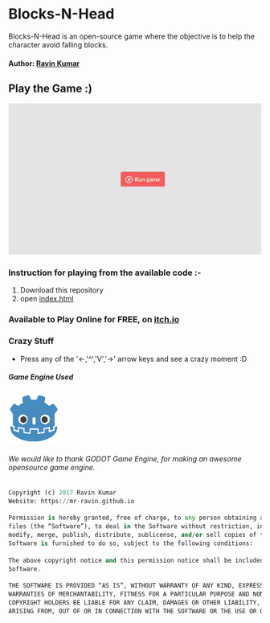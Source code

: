 # Blocks-N-Head

Blocks-N-Head is an open-source game where the objective is to help the character avoid falling blocks.

#### Author: [Ravin Kumar](https://mr-ravin.github.io)

## Play the Game :)

[![Working Demonstration](https://github.com/mr-ravin/Blocks-N-Head/blob/master/Blocks-N-Head.gif)](https://ravinkumar.itch.io/blocks-n-head)

### Instruction for playing from the available code :-

1. Download this repository
2. open [index.html](https://github.com/mr-ravin/Blocks-N-Head/blob/master/index.html)

### Available to Play Online for FREE, on [itch.io](https://ravinkumar.itch.io/blocks-n-head)

### Crazy Stuff
- Press any of the '<-,'^','V','->' arrow keys and see a crazy moment :D 

##### Game Engine Used

[![GODOT](https://github.com/mr-ravin/Blocks-N-Head/blob/master/godot_logo.png)](https://godotengine.org/)

###### We would like to thank GODOT Game Engine, for making an awesome opensource game engine.

```python
Copyright (c) 2017 Ravin Kumar
Website: https://mr-ravin.github.io

Permission is hereby granted, free of charge, to any person obtaining a copy of this software and associated documentation 
files (the “Software”), to deal in the Software without restriction, including without limitation the rights to use, copy, 
modify, merge, publish, distribute, sublicense, and/or sell copies of the Software, and to permit persons to whom the 
Software is furnished to do so, subject to the following conditions:

The above copyright notice and this permission notice shall be included in all copies or substantial portions of the 
Software.

THE SOFTWARE IS PROVIDED “AS IS”, WITHOUT WARRANTY OF ANY KIND, EXPRESS OR IMPLIED, INCLUDING BUT NOT LIMITED TO THE 
WARRANTIES OF MERCHANTABILITY, FITNESS FOR A PARTICULAR PURPOSE AND NONINFRINGEMENT. IN NO EVENT SHALL THE AUTHORS OR 
COPYRIGHT HOLDERS BE LIABLE FOR ANY CLAIM, DAMAGES OR OTHER LIABILITY, WHETHER IN AN ACTION OF CONTRACT, TORT OR OTHERWISE, 
ARISING FROM, OUT OF OR IN CONNECTION WITH THE SOFTWARE OR THE USE OR OTHER DEALINGS IN THE SOFTWARE.
```

